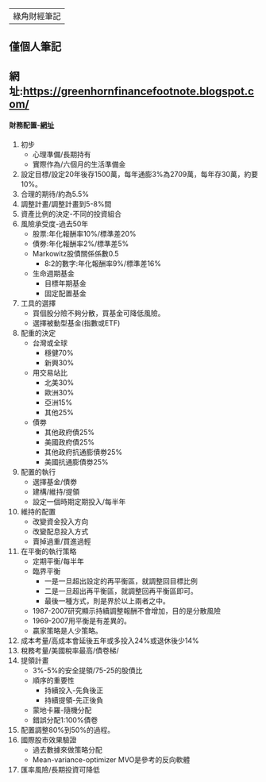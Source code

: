 <table>
    <tr>
        <td>綠角財經筆記</td>
    </tr>
</table>

## 僅個人筆記
## 網址:https://greenhornfinancefootnote.blogspot.com/

#### 財務配置-[網址](https://greenhornfinancefootnote.blogspot.com/2008/07/asset-allocation-in-essence.html)
1. 初步
   + 心理準備/長期持有
   + 實際作為/六個月的生活準備金
2. 設定目標/設定20年後存1500萬，每年通膨3%為2709萬，每年存30萬，約要10%。
3. 合理的期待/約為5.5%
4. 調整計畫/調整計畫到5-8%間
5. 資產比例的決定-不同的投資組合
6. 風險承受度-過去50年
   + 股票:年化報酬率10%/標準差20%
   + 債劵:年化報酬率2%/標準差5%
   + Markowitz股債關係係數0.5
     + 8:2的數字:年化報酬率9%/標準差16%
   + 生命週期基金
     + 目標年期基金
     + 固定配置基金
7. 工具的選擇
   + 買個股分險不夠分散，買基金可降低風險。
   + 選擇被動型基金(指數或ETF)
8. 配重的決定
   + 台灣或全球
     + 穩健70%
     + 新興30%
   + 用交易站比
     + 北美30%
     + 歐洲30%
     + 亞洲15%
     + 其他25%
   + 債劵
     + 其他政府債25%
     + 美國政府債25%
     + 其他政府抗通膨債劵25%
     + 美國抗通膨債劵25%
9.  配置的執行
    + 選擇基金/債劵
    + 建構/維持/提領
    + 設定一個時期定期投入/每半年
10. 維持的配置
    + 改變資金投入方向
    + 改變配息投入方式
    + 賣掉過重/買進過輕
11. 在平衡的執行策略
    + 定期平衡/每半年
    + 臨界平衡
      + 一是一旦超出設定的再平衡區，就調整回目標比例
      + 二是一旦超出再平衡區，就調整回再平衡區即可。
      + 最後一種方式，則是界於以上兩者之中。
    + 1987-2007研究顯示持續調整報酬不會增加，目的是分散風險
    + 1969-2007用平衡是有差異的。
    + 贏家策略是人少策略。
12. 成本考量/高成本會延後五年或多投入24%或退休後少14%
13. 稅務考量/美國稅率最高/債卷梯/
14. 提領計畫
    + 3%-5%的安全提領/75-25的股債比
    + 順序的重要性
      + 持續投入-先負後正
      + 持續提領-先正後負
    + 蒙地卡羅-隨機分配
    + 錯誤分配1:100%債卷
15. 配置調整80%到50%的過程。
16. 國際股市效果驗證
    + 過去數據來做策略分配
    + Mean-variance-optimizer MVO是參考的反向軟體
17. 匯率風險/長期投資可降低

